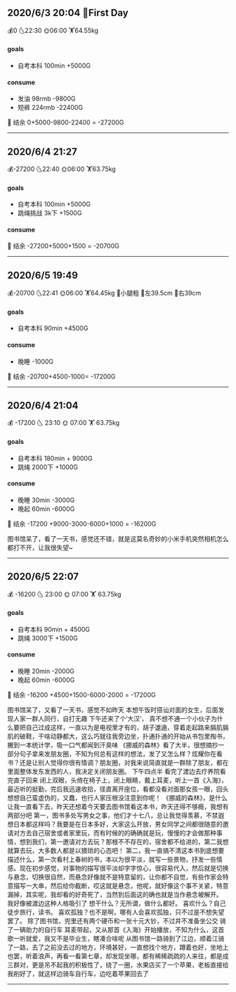 ## 2020/6/3 20:04  🚩First Day 

💰0        🌜22:30        🌞06:00        🏋64.55kg        



#### goals

- 自考本科 100min  +5000G



#### consume

- 发油 98rmb  -9800G
- 短裤 224rmb -22400G

💸 结余 0+5000-9800-22400 = -27200G

------

## 2020/6/4 21:27 

💰-27200        🌜22:40        🌞06:00        🏋63.75kg       



#### goals

- 自考本科 100min  +5000G
- 跳绳挑战 3k下  +1500G



#### consume



💸 结余 -27200+5000+1500 = -20700G

------





## 2020/6/5 19:49 

💰-20700       🌜22:41       🌞06:00        🏋64.45kg        🦵小腿粗  🍗左39.5cm  🍗右39cm



#### goals

- 自考本科 90min  +4500G



#### consume

- 晚睡 -1000G

💸 结余 -20700+4500-1000= -17200G

------





## 2020/6/4 21:04  

💰 -17200    🌜  23:10    🌞 07:00   🏋 63.75kg     



#### goals

- 自考本科 180min  + 9000G
- 跳绳 2000下 +1000G



#### consume

- 晚睡 30min   -3000G
- 晚起 60min   -6000G

💸 结余  -17200 +9000-3000-6000+1000 = -16200G


图书馆呆了，看了一天书，感觉还不错，就是这莫名奇妙的小米手机突然相机怎么都打不开，让我很失望~

------


## 2020/6/5 22:07  

💰 -16200    🌜  23:00    🌞 07:00   🏋 63.75kg     



#### goals

- 自考本科 90min  + 4500G
- 跳绳 3000下 +1500G



#### consume

- 晚睡 20min   -2000G
- 晚起 60min   -6000G

💸 结余  -16200 +4500+1500-6000-2000 = -17200G


图书馆呆了，又看了一天书，感觉不如昨天
本想午饭时搭讪对面的女生，后面发现人家一群人同行，自打无趣
下午还来了个’大汉‘， 真不想不通一个小伙子为什么要把自己过成这样，一直以为是电视里才有的，胡子邋遢，穿着走起路来膈肌膈肌的破鞋，干啥动静都大，这么巧就往我旁边坐，扑通扑通的开始从书包里掏书，撇到一本统计学，吸一口气都闻到汗臭味
《挪威的森林》看了大半，很想摘抄一部分句子拿来发朋友圈，不知为何总有这样的想法，发了又怎么样？炫耀你在看书？还是让别人觉得你很有情调？朋友圈，对我来说简直就是一群除了朋友，都在里面整体发东发西的人，我决定关闭朋友圈。
下午四点半
看完了渡边去疗养院看完直子回来
闭上双眼，头倚在椅子上，闭上眼睛，戴上耳麦，听上一首《入海》，最近听的挺勤，完后我迅速收拾，径直离开座位，看都没看对面那女孩一眼，回头想想自己蛮虚伪的，又蠢，也行人家压根没注意到你呢！
《挪威的森林》，是什么让我一直看下去，昨天还想着今天要去图书馆看这本书，昨天还得不够瘾，我想有两部分吧
第一，图书多处写男女之事，他们才十七八，总让我觉得羡慕，不禁遐想日本都这样吗？我要是在日本多好，大家这么开放，男女同学之间都很随意的邀请对方去自己宿舍或者家里玩，而有时候的的确确就是玩，慢慢的才会做那种事情，想到我们，第一邀请对方去玩？那根不不存在的，宿舍都不给进的，第二我想就算去玩，大多数人都是以猥琐的心态吧！
第二，我一直搞不清这本书到底想要描述什么，第一次看村上春树的书，本以为很平淡，就写一些景物，抒发一些情感。现在初步感觉，对事物的描写很平淡却字字惊心，很容易代入，然后就是切换与悬念，切换很自然，而悬念好像就不是特意留的，让你都不自觉，有些作家会特意描写一大串，然后给你截断，哎这就是悬念，他呢，就好像这个事不关紧，特意漏掉，其实呢，我却看的好奇死了，当然到后面这的确也就是当作悬念被解开。
我好像被渡边这种人格吸引了
想干什么？无所谓，做什么都好。
喜欢什么？自己徒步旅行，读书。
喜欢孤独？也不是啊，哪有人会喜欢孤独，只不过是不想失望罢了。
除了图书馆，兜里还有两个硬币和一张十元大钞，不过并不准备坐公交
骑了一辆助力的自行车
耳麦带起，又从那首《入海》开始播放，不知为什么，这首歌一听就爱，我又不是毕业生，瞎凑合啥呢
从图书馆一路骑到了江边，顺着江骑了一路，去了之前没去过的地方，环境甚好，一直想找个地方，蹲着也好，坐地上也罢，听着浪声，再看一看第七章，却发现坐哪，都有稀稀疏疏的人来往，都是成三群对，更是吊不起我的积极性了，绕了一圈，水果店买了一个苹果，老板直接给我削好了，就这样边骑车自行车，边吃着苹果回去了

------













